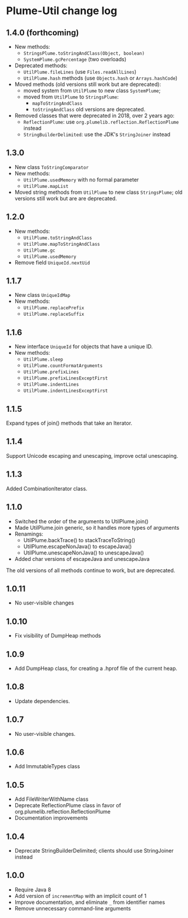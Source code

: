 # Plume-Util change log

## 1.4.0 (forthcoming)

- New methods:
   - `StringsPlume.toStringAndClass(Object, boolean)`
   - `SystemPlume.gcPercentage` (two overloads)
- Deprecated methods:
   - `UtilPlume.fileLines` (use `Files.readAllLines`)
   - `UtilPlume.hash` methods (use `Objects.hash` or `Arrays.hashCode`)
- Moved methods (old versions still work but are deprecated):
   - moved system from `UtilPlume` to new class `SystemPlume`;
   - moved from `UtilPlume` to `StringsPlume`:
      - `mapToStringAndClass`
      - `toStringAndClass`
  old versions are deprecated.
- Removed classes that were deprecated in 2018, over 2 years ago:
   - `ReflectionPlume`: use `org.plumelib.reflection.ReflectionPlume` instead
   - `StringBuilderDelimited`: use the JDK's `StringJoiner` instead

## 1.3.0

- New class `ToStringComparator`
- New methods:
   - `UtilPlume.usedMemory` with no formal parameter
   - `UtilPlume.mapList`
- Moved string methods from `UtilPlume` to new class `StringsPlume`;
  old versions still work but are are deprecated.

## 1.2.0

- New methods:
   - `UtilPlume.toStringAndClass`
   - `UtilPlume.mapToStringAndClass`
   - `UtilPlume.gc`
   - `UtilPlume.usedMemory`
- Remove field `UniqueId.nextUid`

## 1.1.7

- New class `UniqueIdMap`
- New methods:
   - `UtilPlume.replacePrefix`
   - `UtilPlume.replaceSuffix`

## 1.1.6

- New interface `UniqueId` for objects that have a unique ID.
- New methods:
   - `UtilPlume.sleep`
   - `UtilPlume.countFormatArguments`
   - `UtilPlume.prefixLines`
   - `UtilPlume.prefixLinesExceptFirst`
   - `UtilPlume.indentLines`
   - `UtilPlume.indentLinesExceptFirst`

## 1.1.5

Expand types of join() methods that take an Iterator.

## 1.1.4

Support Unicode escaping and unescaping, improve octal unescaping.

## 1.1.3

Added CombinationIterator class.

## 1.1.0

- Switched the order of the arguments to UtilPlume.join()
- Made UtilPlume.join generic, so it handles more types of arguments
- Renamings:
   - UtilPlume.backTrace() to stackTraceToString()
   - UtilPlume.escapeNonJava() to escapeJava()
   - UtilPlume.unescapeNonJava() to unescapeJava()
- Added char versions of escapeJava and unescapeJava

The old versions of all methods continue to work, but are deprecated.

## 1.0.11

- No user-visible changes

## 1.0.10

- Fix visibility of DumpHeap methods

## 1.0.9

- Add DumpHeap class, for creating a .hprof file of the current heap.

## 1.0.8

- Update dependencies.

## 1.0.7

- No user-visible changes.

## 1.0.6

- Add ImmutableTypes class

## 1.0.5

- Add FileWriterWithName class
- Deprecate ReflectionPlume class in favor of org.plumelib.reflection.ReflectionPlume
- Documentation improvements

## 1.0.4

- Deprecate StringBuilderDelimited; clients should use StringJoiner instead

## 1.0.0

- Require Java 8
- Add version of `incrementMap` with an implicit count of 1
- Improve documentation, and eliminate `_` from identifier names
- Remove unnecessary command-line arguments
